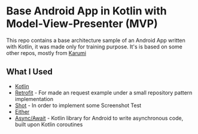 # Base Android App in Kotlin with Model-View-Presenter (MVP)

This repo contains a base architecture sample of an Android App written with Kotlin, it was made only for training purpose. It's is based on some other repos, mostly from [Karumi](https://github.com/Karumi)

## What I Used

* [Kotlin](http://kotlinlang.org/)
* [Retrofit](http://square.github.io/retrofit/) - For made an request example under a small repository pattern implementation
* [Shot](https://github.com/Karumi/Shot) - In order to implement some Screenshot Test
* [Either](https://github.com/MarioAriasC/funKTionale/tree/master/funktionale-either)
* [Async/Await](https://github.com/metalabdesign/AsyncAwait) - Kotlin library for Android to write asynchronous code, built upon Kotlin coroutines
